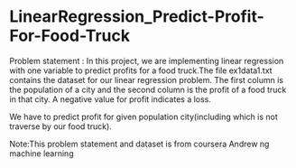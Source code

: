 # LinearRegression_Predict-Profit-For-Food-Truck

Problem statement :
In this project, we are implementing linear regression with one variable to predict profits for a food truck.The file ex1data1.txt contains the dataset for our linear regression problem. The first column is the population of a city and the second column is the profit of a food truck in that city. A negative value for profit indicates a loss.

We have to predict profit for given population city(including which is not traverse by our food truck).

Note:This problem statement and dataset is from coursera Andrew ng machine learning
